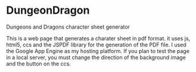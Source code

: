# DungeonDragon
 Dungeons and Dragons character sheet generator
 
This is a web page that generates a charater sheet in pdf format. it uses js, html5, ccs and the JSPDF library for the generation of the PDF file. I used the Google App Engine as my hosting platform. If you plan to test the page in a local server, you must change the direction of the background image and the button on the ccs.

